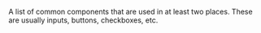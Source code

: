 A list of common components that are used in at least two places. These are usually inputs, buttons, checkboxes, etc.
